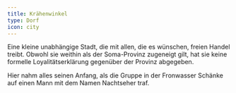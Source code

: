 ```yaml
---
title: Krähenwinkel
type: Dorf
icon: city
---
```


Eine kleine unabhängige Stadt, die mit allen, die es wünschen, freien Handel
treibt. Obwohl sie weithin als der Soma-Provinz zugeneigt gilt, hat sie
keine formelle Loyalitätserklärung gegenüber der Provinz abgegeben.

Hier nahm alles seinen Anfang, als die Gruppe in der Fronwasser Schänke auf
einen Mann mit dem Namen Nachtseher traf.
